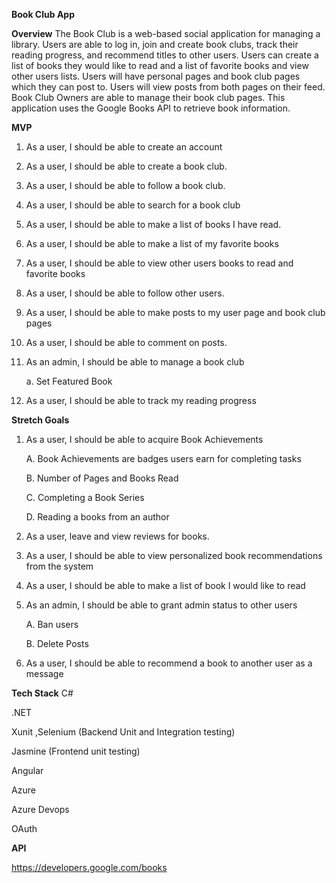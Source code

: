 **Book Club App**

**Overview**
The Book Club is a web-based social application for managing a library. Users are able to log in, join and create book clubs, track their reading progress, and recommend titles to other users. Users can create a list of books they would like to read and a list of favorite books and view other users lists. Users will have personal pages and book club pages which they can post to. Users will view posts from both pages on their feed. Book Club Owners are able to manage their book club pages. This application uses the Google Books API to retrieve book information.


**MVP**
  1. As a user, I should be able to create an account
  2. As a user, I should be able to create a book club.
  3. As a user, I should be able to follow a book club.
  4. As a user, I should be able to search for a book club
  5. As a user, I should be able to make a list of books I have read.
  6. As a user, I should be able to make a list of my favorite books
  7. As a user, I should be able to view other users books to read and favorite books
  8. As a user, I should be able to follow other users.
  9. As a user, I should be able to make posts to my user page and book club pages
  10. As a user, I should be able to comment on posts.
  11. As an admin, I should be able to manage a book club
        
       a. Set Featured Book
  12. As a user, I should be able to track my reading progress




**Stretch Goals**

  1. As a user, I should be able to acquire Book Achievements
        
        A. Book Achievements are badges users earn for completing tasks
        
        B. Number of Pages and Books Read
        
        C. Completing a Book Series
        
        D. Reading a books from an author
        
  2. As a user, leave and view reviews for books.
  3. As a user, I should be able to view personalized book recommendations from the system
  4. As a user, I should be able to make a list of book I would like to read
  5. As an admin, I should be able to grant admin status to other users

        A. Ban users
        
        B. Delete Posts
        
  6. As a user, I should be able to recommend a book to another user as a message



**Tech Stack**
C#

.NET

Xunit ,Selenium (Backend Unit and Integration testing)

Jasmine (Frontend unit testing)

Angular

Azure

Azure Devops

OAuth

**API**

https://developers.google.com/books


